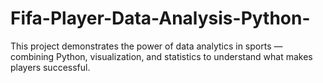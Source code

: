 # Fifa-Player-Data-Analysis-Python-
This project demonstrates the power of data analytics in sports — combining Python, visualization, and statistics to understand what makes players successful.
